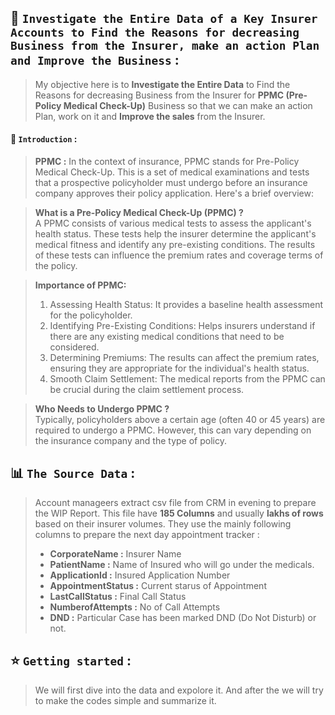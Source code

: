 ## 📅 `Investigate the Entire Data of a Key Insurer Accounts to Find the Reasons for decreasing Business from the Insurer, make an action Plan and Improve the Business` :  
> My objective here is to **Investigate the Entire Data** to Find the Reasons for decreasing Business from the Insurer for **PPMC (Pre-Policy Medical Check-Up)** Business so that we can make an action Plan, work on it and **Improve the sales** from the Insurer.


#### 🔰 `Introduction` :
>**PPMC :** In the context of insurance, PPMC stands for Pre-Policy Medical Check-Up. This is a set of medical examinations and tests that a prospective policyholder must undergo before an insurance company approves their policy application. Here's a brief overview:

>**What is a Pre-Policy Medical Check-Up (PPMC) ?** <br>
A PPMC consists of various medical tests to assess the applicant's health status. These tests help the insurer determine the applicant's medical fitness and identify any pre-existing conditions. The results of these tests can influence the premium rates and coverage terms of the policy.

>**Importance of PPMC:** <br>
>1. Assessing Health Status: It provides a baseline health assessment for the policyholder.
>2. Identifying Pre-Existing Conditions: Helps insurers understand if there are any existing medical conditions that need to be considered.
>3. Determining Premiums: The results can affect the premium rates, ensuring they are appropriate for the individual's health status.
>4. Smooth Claim Settlement: The medical reports from the PPMC can be crucial during the claim settlement process.

>**Who Needs to Undergo PPMC ?** <br>
Typically, policyholders above a certain age (often 40 or 45 years) are required to undergo a PPMC. However, this can vary depending on the insurance company and the type of policy.


## 📊 `The Source Data` :
> Account manageers extract csv file from CRM in evening to prepare the WIP Report. This file have **185 Columns** and usually **lakhs of rows** based on their insurer volumes. They use the mainly following columns to prepare the next day appointment tracker :
>- **CorporateName :** Insurer Name
>- **PatientName :** Name of Insured who will go under the medicals.
>- **ApplicationId :** Insured Application Number
>- **AppointmentStatus :** Current starus of Appointment
>- **LastCallStatus :** Final Call Status
>- **NumberofAttempts :** No of Call Attempts
>- **DND :** Particular Case has been marked DND (Do Not Disturb) or not.


## ⭐ `Getting started` :
>We will first dive into the data and expolore it. And after the we will try to make the codes simple and summarize it.
